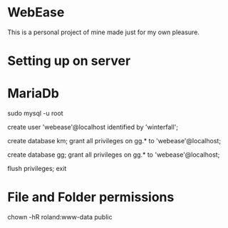 # WebEase

This is a personal project of mine made just for my own pleasure. 

# Setting up  on server

# MariaDb
sudo mysql -u root

create user 'webease'@localhost identified by 'winterfall';

create database km;
grant all privileges on gg.* to 'webease'@localhost;

create database gg;
grant all privileges on gg.* to 'webease'@localhost;

flush privileges;
exit

# File and Folder permissions
chown -hR roland:www-data public

